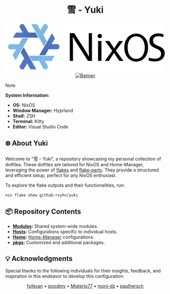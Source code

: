 <div align="center">
    <h1>雪 - Yuki</h1>
    <img src="https://raw.githubusercontent.com/NixOS/nixos-artwork/master/logo/nixos.svg" width="800px" alt="Yuki - NixOS Configuration"/>
</div>

<div align="center">
   <a href="#">
        <img src="https://raw.githubusercontent.com/NixOS/nixos-artwork/master/logo/nixos-white.png" alt="Banner" width="800px" />
   </a>
</div>

> [!NOTE]
> **System Information:**
>
> - **OS:** NixOS
> - **Window Manager:** Hyprland
> - **Shell:** ZSH
> - **Terminal:** Kitty
> - **Editor:** Visual Studio Code

## :snowflake: About Yuki

Welcome to "雪 - Yuki", a repository showcasing my personal collection of dotfiles. These dotfiles are tailored for NixOS and Home-Manager, leveraging the power of [flakes](https://nixos.wiki/wiki/Flakes) and [flake-parts](https://github.com/hercules-ci/flake-parts). They provide a structured and efficient setup, perfect for any NixOS enthusiast.

To explore the flake outputs and their functionalities, run:

```sh
nix flake show github:rxyhn/yuki
```

## :package: Repository Contents

- **[Modules](./modules):** Shared system-wide modules.
- **[Hosts](./hosts):** Configurations specific to individual hosts.
- **[Home](./home):** [Home-Manager](https://github.com/nix-community/home-manager) configurations.
- **[pkgs](./pkgs):** Customized and additional packages.

## :bulb: Acknowledgments

Special thanks to the following individuals for their insights, feedback, and inspiration in this endeavor to develop this configuration:

<div align="center">
    <a href="https://github.com/fufexan">fufexan</a> •
    <a href="https://github.com/sioodmy">sioodmy</a> •
    <a href="https://github.com/Misterio77">Misterio77</a> •
    <a href="https://github.com/moni-dz">moni-dz</a> •
    <a href="https://github.com/paulhersch">paulhersch</a>
</div>
